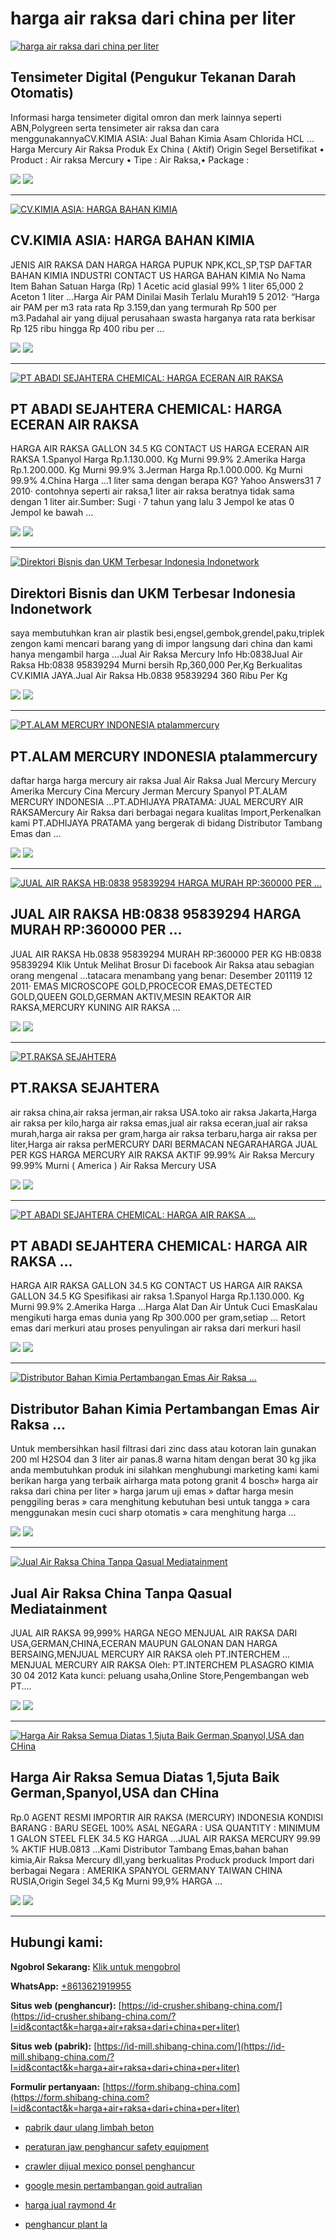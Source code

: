 # harga air raksa dari china per liter

<a href="https://swt.shibang-china.com/?l=id&img&k=harga+air+raksa+dari+china+per+liter" target="_blank">![harga air raksa dari china per liter](http://static.shibang-china.com/all-800x300/672.jpg)</a>

## Tensimeter Digital (Pengukur Tekanan Darah Otomatis)
Informasi harga tensimeter digital omron dan merk lainnya seperti ABN,Polygreen serta tensimeter air raksa dan cara menggunakannyaCV.KIMIA ASIA: Jual Bahan Kimia Asam Chlorida HCL …Harga Mercury Air Raksa Produk Ex China ( Aktif) Origin Segel Bersetifikat • Product : Air raksa Mercury • Tipe : Air Raksa,• Package :


<a href="https://whatsapp.shibangsoft.com/WhatsApp.php" target="_blank" title="WhatsApp">![](http://static.shibang-china.com/icon/whatsapp.png)</a> <a href="https://swt.shibang-china.com/?l=id&icon&k=harga+air+raksa+dari+china+per+liter" target="_blank">![](http://static.shibang-china.com/icon/chat-id.png)</a>

---

<a href="https://swt.shibang-china.com/?l=id&img&k=harga+air+raksa+dari+china+per+liter" target="_blank">![CV.KIMIA ASIA: HARGA BAHAN KIMIA](http://static.shibang-china.com/all-800x300/1129.jpg)</a>

## CV.KIMIA ASIA: HARGA BAHAN KIMIA
JENIS AIR RAKSA DAN HARGA HARGA PUPUK NPK,KCL,SP,TSP DAFTAR BAHAN KIMIA INDUSTRI CONTACT US HARGA BAHAN KIMIA No Nama Item Bahan Satuan Harga (Rp) 1 Acetic acid glasial 99% 1 liter 65,000 2 Aceton 1 liter …Harga Air PAM Dinilai Masih Terlalu Murah19 5 2012· “Harga air PAM per m3 rata rata Rp 3.159,dan yang termurah Rp 500 per m3.Padahal air yang dijual perusahaan swasta harganya rata rata berkisar Rp 125 ribu hingga Rp 400 ribu per …


<a href="https://whatsapp.shibangsoft.com/WhatsApp.php" target="_blank" title="WhatsApp">![](http://static.shibang-china.com/icon/whatsapp.png)</a> <a href="https://swt.shibang-china.com/?l=id&icon&k=harga+air+raksa+dari+china+per+liter" target="_blank">![](http://static.shibang-china.com/icon/chat-id.png)</a>

---

<a href="https://swt.shibang-china.com/?l=id&img&k=harga+air+raksa+dari+china+per+liter" target="_blank">![PT ABADI SEJAHTERA CHEMICAL: HARGA ECERAN AIR RAKSA](http://static.shibang-china.com/all-800x300/1269.jpg)</a>

## PT ABADI SEJAHTERA CHEMICAL: HARGA ECERAN AIR RAKSA
HARGA AIR RAKSA GALLON 34.5 KG CONTACT US HARGA ECERAN AIR RAKSA 1.Spanyol Harga Rp.1.130.000. Kg Murni 99.9% 2.Amerika Harga Rp.1.200.000. Kg Murni 99.9% 3.Jerman Harga Rp.1.000.000. Kg Murni 99.9% 4.China Harga …1 liter sama dengan berapa KG? Yahoo Answers31 7 2010· contohnya seperti air raksa,1 liter air raksa beratnya tidak sama dengan 1 liter air.Sumber: Sugi · 7 tahun yang lalu 3 Jempol ke atas 0 Jempol ke bawah …


<a href="https://whatsapp.shibangsoft.com/WhatsApp.php" target="_blank" title="WhatsApp">![](http://static.shibang-china.com/icon/whatsapp.png)</a> <a href="https://swt.shibang-china.com/?l=id&icon&k=harga+air+raksa+dari+china+per+liter" target="_blank">![](http://static.shibang-china.com/icon/chat-id.png)</a>

---

<a href="https://swt.shibang-china.com/?l=id&img&k=harga+air+raksa+dari+china+per+liter" target="_blank">![Direktori Bisnis dan UKM Terbesar Indonesia Indonetwork](http://static.shibang-china.com/all-800x300/716.jpg)</a>

## Direktori Bisnis dan UKM Terbesar Indonesia Indonetwork
saya membutuhkan kran air plastik besi,engsel,gembok,grendel,paku,triplek zengon kami mencari barang yang di impor langsung dari china dan kami hanya mengambil harga …Jual Air Raksa Mercury Info Hb:0838Jual Air Raksa Hb:0838 95839294 Murni bersih Rp,360,000 Per,Kg Berkualitas CV.KIMIA JAYA.Jual Air Raksa Hb.0838 95839294 360 Ribu Per Kg


<a href="https://whatsapp.shibangsoft.com/WhatsApp.php" target="_blank" title="WhatsApp">![](http://static.shibang-china.com/icon/whatsapp.png)</a> <a href="https://swt.shibang-china.com/?l=id&icon&k=harga+air+raksa+dari+china+per+liter" target="_blank">![](http://static.shibang-china.com/icon/chat-id.png)</a>

---

<a href="https://swt.shibang-china.com/?l=id&img&k=harga+air+raksa+dari+china+per+liter" target="_blank">![PT.ALAM MERCURY INDONESIA ptalammercury](http://static.shibang-china.com/all-800x300/489.jpg)</a>

## PT.ALAM MERCURY INDONESIA ptalammercury
daftar harga harga mercury air raksa Jual Air Raksa Jual Mercury Mercury Amerika Mercury Cina Mercury Jerman Mercury Spanyol PT.ALAM MERCURY INDONESIA …PT.ADHIJAYA PRATAMA: JUAL MERCURY AIR RAKSAMercury Air Raksa dari berbagai negara kualitas Import,Perkenalkan kami PT.ADHIJAYA PRATAMA yang bergerak di bidang Distributor Tambang Emas dan …


<a href="https://whatsapp.shibangsoft.com/WhatsApp.php" target="_blank" title="WhatsApp">![](http://static.shibang-china.com/icon/whatsapp.png)</a> <a href="https://swt.shibang-china.com/?l=id&icon&k=harga+air+raksa+dari+china+per+liter" target="_blank">![](http://static.shibang-china.com/icon/chat-id.png)</a>

---

<a href="https://swt.shibang-china.com/?l=id&img&k=harga+air+raksa+dari+china+per+liter" target="_blank">![JUAL AIR RAKSA HB:0838 95839294 HARGA MURAH RP:360000 PER …](http://static.shibang-china.com/all-800x300/662.jpg)</a>

## JUAL AIR RAKSA HB:0838 95839294 HARGA MURAH RP:360000 PER …
JUAL AIR RAKSA Hb.0838 95839294 MURAH RP:360000 PER KG HB:0838 95839294 Klik Untuk Melihat Brosur Di facebook Air Raksa atau sebagian orang mengenal …tatacara menambang yang benar: Desember 201119 12 2011· EMAS MICROSCOPE GOLD,PROCECOR EMAS,DETECTED GOLD,QUEEN GOLD,GERMAN AKTIV,MESIN REAKTOR AIR RAKSA,MERCURY KUNING AIR RAKSA …


<a href="https://whatsapp.shibangsoft.com/WhatsApp.php" target="_blank" title="WhatsApp">![](http://static.shibang-china.com/icon/whatsapp.png)</a> <a href="https://swt.shibang-china.com/?l=id&icon&k=harga+air+raksa+dari+china+per+liter" target="_blank">![](http://static.shibang-china.com/icon/chat-id.png)</a>

---

<a href="https://swt.shibang-china.com/?l=id&img&k=harga+air+raksa+dari+china+per+liter" target="_blank">![PT.RAKSA SEJAHTERA](http://static.shibang-china.com/all-800x300/174.jpg)</a>

## PT.RAKSA SEJAHTERA
air raksa china,air raksa jerman,air raksa USA.toko air raksa Jakarta,Harga air raksa per kilo,harga air raksa emas,jual air raksa eceran,jual air raksa murah,harga air raksa per gram,harga air raksa terbaru,harga air raksa per liter,Harga air raksa perMERCURY DARI BERMACAN NEGARAHARGA JUAL PER KGS HARGA MERCURY AIR RAKSA AKTIF 99.99% Air Raksa Mercury 99.99% Murni ( America ) Air Raksa Mercury USA


<a href="https://whatsapp.shibangsoft.com/WhatsApp.php" target="_blank" title="WhatsApp">![](http://static.shibang-china.com/icon/whatsapp.png)</a> <a href="https://swt.shibang-china.com/?l=id&icon&k=harga+air+raksa+dari+china+per+liter" target="_blank">![](http://static.shibang-china.com/icon/chat-id.png)</a>

---

<a href="https://swt.shibang-china.com/?l=id&img&k=harga+air+raksa+dari+china+per+liter" target="_blank">![PT ABADI SEJAHTERA CHEMICAL: HARGA AIR RAKSA …](http://static.shibang-china.com/all-800x300/442.jpg)</a>

## PT ABADI SEJAHTERA CHEMICAL: HARGA AIR RAKSA …
HARGA AIR RAKSA GALLON 34.5 KG CONTACT US HARGA AIR RAKSA GALLON 34.5 KG Spesifikasi air raksa 1.Spanyol Harga Rp.1.130.000. Kg Murni 99.9% 2.Amerika Harga …Harga Alat Dan Air Untuk Cuci EmasKalau mengikuti harga emas dunia yang Rp 300.000 per gram,setiap … Retort emas dari merkuri atau proses penyulingan air raksa dari merkuri hasil


<a href="https://whatsapp.shibangsoft.com/WhatsApp.php" target="_blank" title="WhatsApp">![](http://static.shibang-china.com/icon/whatsapp.png)</a> <a href="https://swt.shibang-china.com/?l=id&icon&k=harga+air+raksa+dari+china+per+liter" target="_blank">![](http://static.shibang-china.com/icon/chat-id.png)</a>

---

<a href="https://swt.shibang-china.com/?l=id&img&k=harga+air+raksa+dari+china+per+liter" target="_blank">![Distributor Bahan Kimia Pertambangan Emas Air Raksa …](http://static.shibang-china.com/all-800x300/1158.jpg)</a>

## Distributor Bahan Kimia Pertambangan Emas Air Raksa …
Untuk membersihkan hasil filtrasi dari zinc dass atau kotoran lain gunakan 200 ml H2SO4 dan 3 liter air panas.8 warna hitam dengan berat 30 kg jika anda membutuhkan produk ini silahkan menghubungi marketing kami kami berikan harga yang terbaik airharga mata potong granit 4 bosch» harga air raksa dari china per liter » harga jarum uji emas » daftar harga mesin penggiling beras » cara menghitung kebutuhan besi untuk tangga » cara menggunakan mesin cuci sharp otomatis » cara menghitung harga …


<a href="https://whatsapp.shibangsoft.com/WhatsApp.php" target="_blank" title="WhatsApp">![](http://static.shibang-china.com/icon/whatsapp.png)</a> <a href="https://swt.shibang-china.com/?l=id&icon&k=harga+air+raksa+dari+china+per+liter" target="_blank">![](http://static.shibang-china.com/icon/chat-id.png)</a>

---

<a href="https://swt.shibang-china.com/?l=id&img&k=harga+air+raksa+dari+china+per+liter" target="_blank">![Jual Air Raksa China Tanpa Qasual Mediatainment](http://static.shibang-china.com/all-800x300/263.jpg)</a>

## Jual Air Raksa China Tanpa Qasual Mediatainment
JUAL AIR RAKSA 99,999% HARGA NEGO MENJUAL AIR RAKSA DARI USA,GERMAN,CHINA,ECERAN MAUPUN GALONAN DAN HARGA BERSAING,MENJUAL MERCURY AIR RAKSA oleh PT.INTERCHEM …MENJUAL MERCURY AIR RAKSA Oleh: PT.INTERCHEM PLASAGRO KIMIA 30 04 2012 Kata kunci: peluang usaha,Online Store,Pengembangan web PT.…


<a href="https://whatsapp.shibangsoft.com/WhatsApp.php" target="_blank" title="WhatsApp">![](http://static.shibang-china.com/icon/whatsapp.png)</a> <a href="https://swt.shibang-china.com/?l=id&icon&k=harga+air+raksa+dari+china+per+liter" target="_blank">![](http://static.shibang-china.com/icon/chat-id.png)</a>

---

<a href="https://swt.shibang-china.com/?l=id&img&k=harga+air+raksa+dari+china+per+liter" target="_blank">![Harga Air Raksa Semua Diatas 1,5juta Baik German,Spanyol,USA dan CHina](http://static.shibang-china.com/all-800x300/1479.jpg)</a>

## Harga Air Raksa Semua Diatas 1,5juta Baik German,Spanyol,USA dan CHina
Rp.0 AGENT RESMI IMPORTIR AIR RAKSA (MERCURY) INDONESIA KONDISI BARANG : BARU SEGEL 100% ASAL NEGARA : USA QUANTITY : MINIMUM 1 GALON STEEL FLEK 34.5 KG HARGA …JUAL AIR RAKSA MERCURY 99.99 % AKTIF HUB.0813 …Kami Distributor Tambang Emas,bahan bahan kimia,Air Raksa Mercury dll,yang berkualitas Produck produck Import dari berbagai Negara : AMERIKA SPANYOL GERMANY TAIWAN CHINA RUSIA,Origin Segel 34,5 Kg Murni 99,9% HARGA …


<a href="https://whatsapp.shibangsoft.com/WhatsApp.php" target="_blank" title="WhatsApp">![](http://static.shibang-china.com/icon/whatsapp.png)</a> <a href="https://swt.shibang-china.com/?l=id&icon&k=harga+air+raksa+dari+china+per+liter" target="_blank">![](http://static.shibang-china.com/icon/chat-id.png)</a>

---
## Hubungi kami:

**Ngobrol Sekarang:** [Klik untuk mengobrol](https://swt.shibang-china.com?l=id&contact&k=harga+air+raksa+dari+china+per+liter)

**WhatsApp:**  [+8613621919955](https://whatsapp.shibangsoft.com/WhatsApp.php)

**Situs web (penghancur):** [https://id-crusher.shibang-china.com/](https://id-crusher.shibang-china.com/?l=id&contact&k=harga+air+raksa+dari+china+per+liter)

**Situs web (pabrik):** [https://id-mill.shibang-china.com/](https://id-mill.shibang-china.com/?l=id&contact&k=harga+air+raksa+dari+china+per+liter)

**Formulir pertanyaan:** [https://form.shibang-china.com](https://form.shibang-china.com?l=id&contact&k=harga+air+raksa+dari+china+per+liter)

* [pabrik daur ulang limbah beton](../34/pabrik%20daur%20ulang%20limbah%20beton.md)

* [peraturan jaw penghancur safety equipment](../32/peraturan%20jaw%20penghancur%20safety%20equipment.md)

* [crawler dijual mexico ponsel penghancur](../34/crawler%20dijual%20mexico%20ponsel%20penghancur.md)

* [google mesin pertambangan goid autralian](../33/google%20mesin%20pertambangan%20goid%20autralian.md)

* [harga jual raymond 4r](../39/harga%20jual%20raymond%204r.md)

* [penghancur plant la](../35/penghancur%20plant%20la.md)
